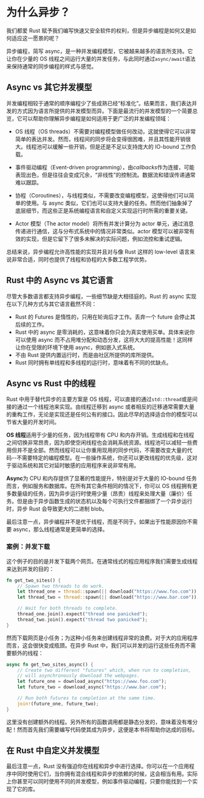 # 为什么异步？

我们都爱 Rust 赋予我们编写快速又安全软件的权利，但是异步编程是如何又是如何适应这一愿景的呢？

异步编程，简写 async，是一种并发编程模型，它被越来越多的语言所支持。它让你在少量的 OS 线程之间运行大量的并发任务，与此同时通过`async/await`语法来保持通常的同步编程的样式与感觉。

## Async vs 其它并发模型

并发编程相较于通常的顺序编程少了些成熟已经“标准化”。结果而言，我们表达并发的方式因为语言所提供的并发模型而异。下面是最流行的并发模型的一个简要总览，它可以帮助你理解异步编程是如何适用于更广泛的并发编程领域：

- OS 线程（OS threads）不需要对编程模型做任何改动，这就使得它可以非常简单的表达并发。然而，线程间的同步将会变得很困难，并且其性能开销很大。线程池可以缓解一些开销，但是还是不足以支持庞大的 IO-bound 工作负载。

- 事件驱动编程（Event-driven programming），由*callbacks*作为连接，可能表现出色，但是往往会变成冗余，“非线性”的控制流。数据流和错误传递通常难以跟踪。

- 协程（Coroutines），与线程类似，不需要改变编程模型，这使得他们可以简单的使用。与 async 类似，它们也可以支持大量的任务。然而他们抽象掉了底层细节，而这些正是系统编程语言和自定义实现运行时所需的重要关键。

- Actor 模型（The actor model）将所有并发计算分为 actor 单元，通过消息传递进行通信，这与分布式系统中的情况非常类似。actor 模型可以被非常有效的实现，但是它留下了很多未解决的实际问题，例如流控和重试逻辑。

总结来说，异步编程允许高性能的实现并且对与像 Rust 这样的 low-level 语言来说非常合适，同时也提供了线程和协程的大多数工程学优势。

## Rust 中的 Async vs 其它语言

尽管大多数语言都支持异步编程，一些细节缺是大相径庭的。Rust 的 async 实现在以下几种方式与其它语言截然不同：

- Rust 的 Futures 是惰性的，只用在轮询后才工作。丢弃一个 future 会停止其后续的工作。
- Rust 中的 async 是零消耗的，这意味着你只会为真实使用买单。具体来说你可以使用 async 而不占用堆分配和动态分发，这将大大的提高性能！这同样让你在受限的环境下使用 async，例如嵌入式系统。
- 不由 Rust 提供内置运行时，而是由社区所提供的库所提供。
- Rust 同时拥有单线程和多线程的运行时，意味着有不同的优缺点。

## Async vs Rust 中的线程

Rust 中用于替代异步的主要方案是 OS 线程，可以直接的通过`std::thread`或是间接的通过一个线程池来实现。由线程迁移到 async 或者相反的迁移通常需要大量的重构工作，无论是实现还是任何公有的接口。因此尽早的选择适合你的模型可以节省大量的开发时间。

**OS 线程**适用于少量的任务，因为线程带有 CPU 和内存开销。生成线程和在线程之间切换非常昂贵，因为即使空闲线程也会消耗系统资源。线程池可以减轻一些费用但并不是全部。然而线程可以让你重用现用的同步代码，不需要改变大量的代码--不需要特定的编程模型。在一些操作系统，你还可以更改线程的优先级，这对于驱动系统和其它对延时敏感的应用程序来说非常有用。

**Async**为 CPU 和内存提供了显著的性能提升，特别是对于大量的 IO-bound 任务而言，例如服务和数据库。在所有其它条件相同的情况下，你可以 OS 线程拥有更多数量级的任务，因为异步运行时使用少量（昂贵）线程来处理大量（廉价）任务。但是由于异步函数生成的状态机以及每个可执行文件都捆绑了一个异步运行时，异步 Rust 会导致更大的二进制 blob。

最后注意一点，异步编程并不是优于线程，而是不同于。如果出于性能原因你不需要 async，那么线程通常是更简单的选择。

### 案例：并发下载

这个例子的目的是并发下载两个网页。在通常线式的程应用程序我们需要生成线程来达到并发的目的：

```rs
fn get_two_sites() {
    // Spawn two threads to do work.
    let thread_one = thread::spawn(|| download("https://www.foo.com"));
    let thread_two = thread::spawn(|| download("https://www.bar.com"));

    // Wait for both threads to complete.
    thread_one.join().expect("thread one panicked");
    thread_two.join().expect("thread two panicked");
}
```

然而下载网页是小任务；为这种小任务来创建线程非常的浪费。对于大的应用程序而言，这会很快变成瓶颈。在异步 Rust 中，我们可以并发的运行这些任务而不需要额外的线程：

```rs
async fn get_two_sites_async() {
    // Create two different "futures" which, when run to completion,
    // will asynchronously download the webpages.
    let future_one = download_async("https://www.foo.com");
    let future_two = download_async("https://www.bar.com");

    // Run both futures to completion at the same time.
    join!(future_one, future_two);
}
```

这里没有创建额外的线程。另外所有的函数调用都是静态分发的，意味着没有堆分配！然而首先我们需要编写代码使其成为异步，这便是本书将帮助你达成的目标。

## 在 Rust 中自定义并发模型

最后注意一点，Rust 没有强迫你在线程和异步中进行选择。你可以在一个应用程序中同时使用它们，当你拥有混合线程和异步的依赖的时候，这会相当有用。实际上你甚至可以同时使用不同的并发模型，例如事件驱动编程，只要你能找到一个实现了它的库。
